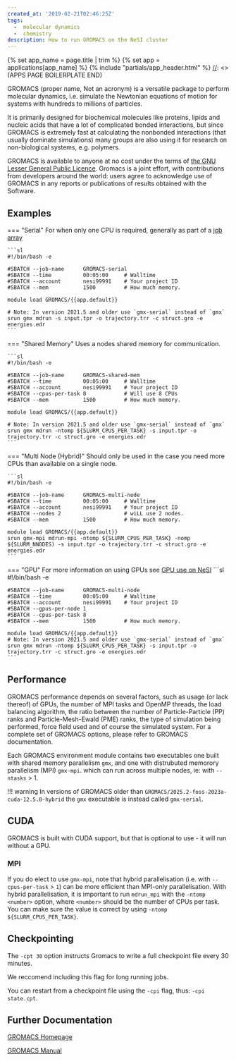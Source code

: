 ```yaml
---
created_at: '2019-02-21T02:46:25Z'
tags: 
  -  molecular dynamics
  -  chemistry
description: How to run GROMACS on the NeSI cluster
---
```



[//]: <> (APPS PAGE BOILERPLATE START)
{% set app_name = page.title | trim %}
{% set app = applications[app_name] %}
{% include "partials/app_header.html" %}
[//]: <> (APPS PAGE BOILERPLATE END)

GROMACS (proper name, Not an acronym) is a versatile
package to perform molecular dynamics, i.e. simulate the Newtonian
equations of motion for systems with hundreds to millions of particles.

It is primarily designed for biochemical molecules like proteins, lipids
and nucleic acids that have a lot of complicated bonded interactions,
but since GROMACS is extremely fast at calculating the nonbonded
interactions (that usually dominate simulations) many groups are also
using it for research on non-biological systems, e.g. polymers.

GROMACS is available to anyone at no cost under the terms of 
[the GNU Lesser General Public Licence](http://www.gnu.org/licenses/lgpl-2.1.html). 
Gromacs is a joint effort, with contributions from developers around the world: users agree
to acknowledge use of GROMACS in any reports or publications of results
obtained with the Software.


## Examples

=== "Serial"
    For when only one CPU is required, generally as part of
    a [job array](../../Getting_Started/Next_Steps/Parallel_Execution.md#job-arrays)

    ```sl
    #!/bin/bash -e

    #SBATCH --job-name      GROMACS-serial
    #SBATCH --time          00:05:00     # Walltime
    #SBATCH --account       nesi99991    # Your project ID
    #SBATCH --mem           1500         # How much memory.
    
    module load GROMACS/{{app.default}}
    
    # Note: In version 2021.5 and older use `gmx-serial` instead of `gmx` 
    srun gmx mdrun -s input.tpr -o trajectory.trr -c struct.gro -e energies.edr
    ```

=== "Shared Memory"
    Uses a nodes shared memory for communication.
    
    ```sl
    #!/bin/bash -e

    #SBATCH --job-name      GROMACS-shared-mem
    #SBATCH --time          00:05:00     # Walltime
    #SBATCH --account       nesi99991    # Your project ID
    #SBATCH --cpus-per-task 8            # Will use 8 CPUs
    #SBATCH --mem           1500         # How much memory.
    
    module load GROMACS/{{app.default}}
    
    # Note: In version 2021.5 and older use `gmx-serial` instead of `gmx` 
    srun gmx mdrun -ntomp ${SLURM_CPUS_PER_TASK} -s input.tpr -o trajectory.trr -c struct.gro -e energies.edr
    ```
=== "Multi Node (Hybrid)"
    Should only be used in the case you need more CPUs than available on a single node.
    
    ```sl
    #!/bin/bash -e

    #SBATCH --job-name      GROMACS-multi-node
    #SBATCH --time          00:05:00     # Walltime
    #SBATCH --account       nesi99991    # Your project ID
    #SBATCH --nodes 2                    # wiLL use 2 nodes.
    #SBATCH --mem           1500         # How much memory.
    
    module load GROMACS/{{app.default}}
    srun gmx-mpi mdrun-mpi -ntomp ${SLURM_CPUS_PER_TASK} -nomp ${SLURM_NNODES) -s input.tpr -o trajectory.trr -c struct.gro -e energies.edr
    ```
=== "GPU"
    For more information on using GPUs see [GPU use on NeSI](../Batch_Jobs/GPU_use_on_NeSI.md)
    ```sl
    #!/bin/bash -e

    #SBATCH --job-name      GROMACS-multi-node
    #SBATCH --time          00:05:00     # Walltime
    #SBATCH --account       nesi99991    # Your project ID
    #SBATCH --gpus-per-node 1
    #SBATCH --cpus-per-task 8            
    #SBATCH --mem           1500         # How much memory.
    
    module load GROMACS/{{app.default}}
    # Note: In version 2021.5 and older use `gmx-serial` instead of `gmx` 
    srun gmx mdrun -ntomp ${SLURM_CPUS_PER_TASK} -s input.tpr -o trajectory.trr -c struct.gro -e energies.edr
    ```

## Performance

GROMACS performance depends on several factors, such as usage (or lack
thereof) of GPUs, the number of MPI tasks and OpenMP threads, the load
balancing algorithm, the ratio between the number of Particle-Particle
(PP) ranks and Particle-Mesh-Ewald (PME) ranks, the type of simulation
being performed, force field used and of course the simulated system.
For a complete set of GROMACS options, please refer to GROMACS
documentation.

Each GROMACS environment module contains two executables one built with shared memory parallelism `gmx`, 
and one with distrubuted memorory parallelism (MPI) `gmx-mpi`. which can run across multiple nodes,
ie: with `--ntasks` > 1. 

!!! warning
  In versions of GROMACS older than `GROMACS/2025.2-foss-2023a-cuda-12.5.0-hybrid`
  the `gmx` executable is instead called `gmx-serial`.

## CUDA

GROMACS is built with CUDA support, but that is optional to use - it will run without a GPU.

### MPI

If you do elect to use `gmx-mpi`, note that hybrid parallelisation (i.e. with `--cpus-per-task` > `1`) can be
more efficient than MPI-only parallelisation.  With hybrid parallelisation, it is important to run
`mdrun_mpi` with the `-ntomp <number>` option, where `<number>` should
be the number of CPUs per task. You can make sure the value is correct
by using `-ntomp ${SLURM_CPUS_PER_TASK}`. 

## Checkpointing

The `-cpt 30` option instructs Gromacs to
write a full checkpoint file every 30 minutes.

We reccomend including this flag for long running jobs.

You can restart from a
checkpoint file using the `-cpi` flag, thus: `-cpi state.cpt`.

## Further Documentation

[GROMACS Homepage](http://www.gromacs.org/)

[GROMACS Manual](http://www.gromacs.org/Documentation/Manual)
